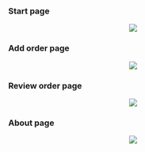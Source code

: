 ### Start page
<p align="center">
  <img src="https://github.com/dima199980/Nails-Salon/tree/master/mockups/Start_page.png">
</p>

### Add order page
<p align="center">
  <img src="https://github.com/dima199980/Nails-Salon/tree/master/mockups/Order_page.png">
</p>

### Review order page
<p align="center">
  <img src="https://github.com/dima199980/Nails-Salon/tree/master/mockups/Review_page.png">
</p>

### About page
<p align="center">
  <img src="https://github.com/dima199980/Nails-Salon/tree/master/mockups/About_page.png">
</p>
